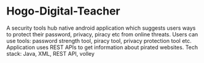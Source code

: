 # Hogo-Digital-Teacher
A security tools hub native android application which suggests users ways to protect their 
password, privacy, piracy etc from online threats. 
Users can use tools: password strength tool, piracy tool, privacy protection tool etc.
Application uses REST APIs to get information about pirated websites.
Tech stack: Java, XML, REST API, volley
